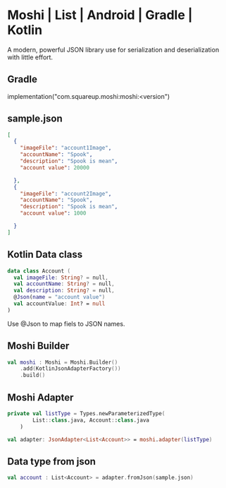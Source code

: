 # Moshi | List | Android | Gradle | Kotlin
A modern, powerful JSON library use for serialization and deserialization with little effort.

## Gradle
implementation("com.squareup.moshi:moshi:<version")

## sample.json
```json
[ 
  {
    "imageFile": "account1Image",
    "accountName": "Spook",
    "description": "Spook is mean",
    "account value": 20000

  },
  {
    "imageFile": "account2Image",
    "accountName": "Spook",
    "description": "Spook is mean",
    "account value": 1000

  }
]
```

## Kotlin Data class
```kotlin
data class Account (
  val imageFile: String? = null,
  val accountName: String? = null,
  val description: String? = null,
  @Json(name = "account value")
  val accountValue: Int? = null
)
```

Use @Json to map fiels to JSON names.

## Moshi Builder
```kotlin
val moshi : Moshi = Moshi.Builder()
    .add(KotlinJsonAdapterFactory())
    .build()
```

## Moshi Adapter 
```kotlin
private val listType = Types.newParameterizedType(
        List::class.java, Account::class.java
    )

val adapter: JsonAdapter<List<Account>> = moshi.adapter(listType)
```

## Data type from json
```kotlin
val account : List<Account> = adapter.fromJson(sample.json)
```
